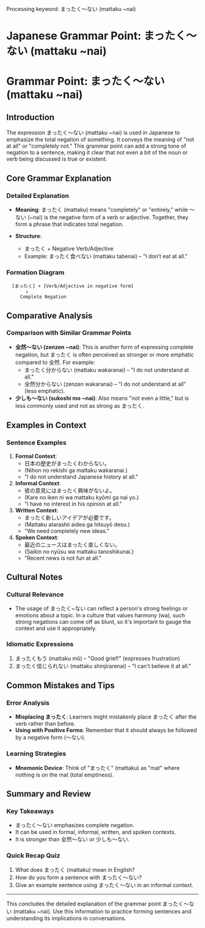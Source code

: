 Processing keyword: まったく～ない (mattaku ~nai)
# Japanese Grammar Point: まったく～ない (mattaku ~nai)
# Grammar Point: まったく～ない (mattaku ~nai)
## Introduction
The expression まったく～ない (mattaku ~nai) is used in Japanese to emphasize the total negation of something. It conveys the meaning of "not at all" or "completely not." This grammar point can add a strong tone of negation to a sentence, making it clear that not even a bit of the noun or verb being discussed is true or existent.
## Core Grammar Explanation
### Detailed Explanation
- **Meaning**: まったく (mattaku) means "completely" or "entirely," while ～ない (~nai) is the negative form of a verb or adjective. Together, they form a phrase that indicates total negation.
  
- **Structure**: 
  - まったく + Negative Verb/Adjective
  - Example: まったく食べない (mattaku tabenai) – "I don’t eat at all."
### Formation Diagram
```plaintext
  [まったく] + [Verb/Adjective in negative form] 
       ↓ 
     Complete Negation
```
## Comparative Analysis
### Comparison with Similar Grammar Points
- **全然～ない (zenzen ~nai)**: This is another form of expressing complete negation, but まったく is often perceived as stronger or more emphatic compared to 全然. For example:
  - まったく分からない (mattaku wakaranai) – "I do not understand at all."
  - 全然分からない (zenzen wakaranai) – "I do not understand at all" (less emphatic).
- **少しも～ない (sukoshi mo ~nai)**: Also means "not even a little," but is less commonly used and not as strong as まったく. 
## Examples in Context
### Sentence Examples
1. **Formal Context**:
   - 日本の歴史がまったくわからない。
   - (Nihon no rekishi ga mattaku wakaranai.)
   - "I do not understand Japanese history at all."
2. **Informal Context**:
   - 彼の意見にはまったく興味がないよ。
   - (Kare no iken ni wa mattaku kyōmi ga nai yo.)
   - "I have no interest in his opinion at all."
3. **Written Context**:
   - まったく新しいアイデアが必要です。
   - (Mattaku atarashii aidea ga hitsuyō desu.)
   - "We need completely new ideas."
4. **Spoken Context**:
   - 最近のニュースはまったく楽しくない。
   - (Saikin no nyūsu wa mattaku tanoshikunai.)
   - "Recent news is not fun at all."
## Cultural Notes
### Cultural Relevance
- The usage of まったく~ない can reflect a person's strong feelings or emotions about a topic. In a culture that values harmony (wa), such strong negations can come off as blunt, so it's important to gauge the context and use it appropriately.
### Idiomatic Expressions
1. まったくもう (mattaku mō) – "Good grief!" (expresses frustration)
2. まったく信じられない (mattaku shinjirarenai) – "I can't believe it at all."
## Common Mistakes and Tips
### Error Analysis
- **Misplacing まったく**: Learners might mistakenly place まったく after the verb rather than before.
- **Using with Positive Forms**: Remember that it should always be followed by a negative form (～ない).
### Learning Strategies
- **Mnemonic Device**: Think of "まったく" (mattaku) as "mat" where nothing is on the mat (total emptiness).
## Summary and Review
### Key Takeaways
- まったく～ない emphasizes complete negation.
- It can be used in formal, informal, written, and spoken contexts.
- It is stronger than 全然～ない or 少しも～ない.
  
### Quick Recap Quiz
1. What does まったく (mattaku) mean in English?
2. How do you form a sentence with まったく～ない?
3. Give an example sentence using まったく～ない in an informal context.
--- 
This concludes the detailed explanation of the grammar point まったく～ない (mattaku ~nai). Use this information to practice forming sentences and understanding its implications in conversations.
